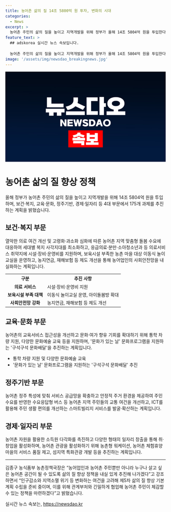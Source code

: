 ```yaml
---
title: 농어촌 삶의 질 14조 5800억 원 투자, 변화의 시대
categories:
  - News
excerpt: >
  농어촌 주민의 삶의 질을 높이고 지역개발을 위해 정부가 올해 14조 5804억 원을 투입한다. 보건·복지, 교육·문화, 정주기반, 경제·일자리 등 4대 부문에서 18개 부처·청이 175개 과제를 추진할 계획이며, 농림축산식품부는 관계부처 합동으로 농어업인 등 삶의 질 향상 시행계획을 수립했다. 보건·복지부는 의료여건 개선, 고령화 대응, 복지 사각지대 최소화에 초점을 맞추고, 교육·문화부는 교육서비스 접근성과 문화·여가 향유 기회를 확대한다. 정주기반 부문은 주거 환경 개선과 교통 여건 개선, ICT를 활용한 주민 생활 편의 증진에 초점을 맞추며, 경제·일자리부문은 소득원 다각화와 일자리 창출을 통한 산업 활성화를 추진한다.
feature_text: >
  ## adskorea 실시간 뉴스 속보입니다.

  농어촌 주민의 삶의 질을 높이고 지역개발을 위해 정부가 올해 14조 5804억 원을 투입한다. 보건·복지, 교육·문화, 정주기반, 경제·일자리 등 4대 부문에서 18개 부처·청이 175개 과제를 추진할 계획이며, 농림축산식품부는 관계부처 합동으로 농어업인 등 삶의 질 향상 시행계획을 수립했다. 보건·복지부는 의료여건 개선, 고령화 대응, 복지 사각지대 최소화에 초점을 맞추고, 교육·문화부는 교육서비스 접근성과 문화·여가 향유 기회를 확대한다. 정주기반 부문은 주거 환경 개선과 교통 여건 개선, ICT를 활용한 주민 생활 편의 증진에 초점을 맞추며, 경제·일자리부문은 소득원 다각화와 일자리 창출을 통한 산업 활성화를 추진한다.
image: '/assets/img/newsdao_breakingnews.jpg'
---
```


<p><img src="/assets/img/newsdao_breakingnews.jpg" alt="adskorea 속보" /></p>

<h1>농어촌 삶의 질 향상 정책</h1>

<p data-ke-size="size16">올해 정부가 농어촌 주민의 삶의 질을 높이고 지역개발을 위해 14조 5804억 원을 투입하며, 보건·복지, 교육·문화, 정주기반, 경제·일자리 등 4대 부문에서 175개 과제를 추진하는 계획을 밝혔습니다.</p>

<h2>보건·복지 부문</h2>

<p data-ke-size="size16">열악한 의료 여건 개선 및 고령화·과소화 심화에 따른 농어촌 지역 맞춤형 돌봄 수요에 대응하여 세대별 복지 사각지대를 최소화하고, 응급의료·분만·소아청소년과 등 의료서비스 취약지에 시설·장비·운영비를 지원하며, 보육시설 부족한 농촌 마을 대상 이동식 놀이교실을 운영하고, 농지연금, 재해보험 등 제도 개선을 통해 농어업인의 사회안전망을 내실화하는 계획입니다.</p>

<table>
    <tr>
        <th>구분</th>
        <th>추진 사항</th>
    </tr>
    <tr>
        <td style="text-align: center; height: 17px;"><b>의료 서비스</b></td>
        <td>시설·장비·운영비 지원</td>
    </tr>
    <tr>
        <td style="text-align: center; height: 17px;"><b>보육시설 부족 대책</b></td>
        <td>이동식 놀이교실 운영, 아이돌봄방 확대</td>
    </tr>
    <tr>
        <td style="text-align: center; height: 17px;"><b>사회안전망 강화</b></td>
        <td>농지연금, 재해보험 등 제도 개선</td>
    </tr>
</table>

<h2>교육·문화 부문</h2>

<p data-ke-size="size16">농어촌의 교육서비스 접근성을 개선하고 문화·여가 향유 기회를 확대하기 위해 통학 차량 지원, 다양한 문화예술 교육 등을 지원하며, '문화가 있는 날' 문화프로그램을 지원하는 '구석구석 문화배달'을 추진하는 계획입니다.</p>

<ul>
    <li>통학 차량 지원 및 다양한 문화예술 교육</li>
    <li>'문화가 있는 날' 문화프로그램을 지원하는 '구석구석 문화배달' 추진</li>
</ul>

<h2>정주기반 부문</h2>

<p data-ke-size="size16">농어촌 정주 특성에 맞춰 서비스 공급망을 확충하고 안정적 주거 환경을 제공하여 주민 수요를 반영한 수요응답형 버스 등 농어촌 지역 주민들의 교통 여건을 개선하고, ICT를 활용해 주민 생활 편의를 개선하는 스마트빌리지 서비스를 발굴·확산하는 계획입니다.</p>

<h2>경제·일자리 부문</h2>

<p data-ke-size="size16">농어촌 자원을 활용한 소득원 다각화를 촉진하고 다양한 형태의 일자리 창출을 통해 취·창업을 활성화하며, 농어촌 관광을 활성화하기 위해 농촌형 워케이션, 농어촌 체험휴양마을의 서비스 품질 제고, 섬지역 특화관광 개발 등을 추진하는 계획입니다.</p>

<hr>

<p data-ke-size="size16">김종구 농식품부 농촌정책국장은 “농어업인과 농어촌 주민뿐만 아니라 누구나 살고 싶은 농어촌 공간이 될 수 있도록 삶의 질 향상 정책을 내실 있게 추진해 나가겠다”고 강조하면서 “인구감소와 지역소멸 위기 등 변화하는 여건을 고려해 제5차 삶의 질 향상 기본계획 수립을 준비 중이며, 이를 위해 관계부처와 긴밀하게 협업해 농어촌 주민이 체감할 수 있는 정책을 마련하겠다”고 밝혔습니다.</p>
실시간 뉴스 속보는, <a href="https://newsdao.kr" rel="dofollow">https://newsdao.kr</a>


